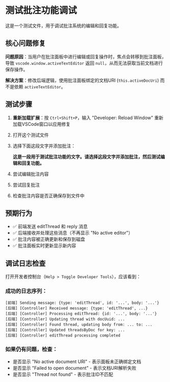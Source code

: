 # 测试批注功能调试

这是一个测试文件，用于调试批注系统的编辑和回复功能。

## 核心问题修复

**问题原因**：当用户在批注面板中进行编辑或回复操作时，焦点会转移到批注面板，导致 `vscode.window.activeTextEditor` 返回 `null`，从而无法获取当前文档进行保存操作。

**解决方案**：修改后端逻辑，使用批注面板绑定的文档URI (`this.activeDocUri`) 而不是依赖 `activeTextEditor`。

## 测试步骤

1. **重新加载扩展**：按 `Ctrl+Shift+P`，输入 "Developer: Reload Window" 重新加载VSCode窗口以应用修复
2. 打开这个测试文件
3. 选择下面这段文字并添加批注：

   **这是一段用于测试批注功能的文字。请选择这段文字并添加批注，然后测试编辑和回复功能。**

4. 尝试编辑批注内容
5. 尝试回复批注
6. 检查批注内容是否正确保存到文件中

## 预期行为

- ✅ 前端发送 editThread 和 reply 消息
- ✅ 后端接收并处理这些消息（不再显示 "No active editor"）
- ✅ 批注内容被正确更新和保存到磁盘
- ✅ 批注面板实时更新显示新内容

## 调试日志检查

打开开发者控制台（`Help > Toggle Developer Tools`），应该看到：

### 成功的日志序列：
```
[前端] Sending message: {type: 'editThread', id: '...', body: '...'}
[后端] [Controller] Received message: {type: 'editThread', ...}
[后端] [Controller] Processing editThread: {id: '...', body: '...'}
[后端] [Controller] Updating thread with docUuid: ...
[后端] [Controller] Found thread, updating body from: ... to: ...
[后端] [Controller] Updated threadsByDoc for key: ...
[后端] [Controller] editThread processing completed
```

### 如果仍有问题，检查：
- 是否显示 "No active document URI" - 表示面板未正确绑定文档
- 是否显示 "Failed to open document" - 表示文档URI解析失败
- 是否显示 "Thread not found" - 表示批注ID不匹配